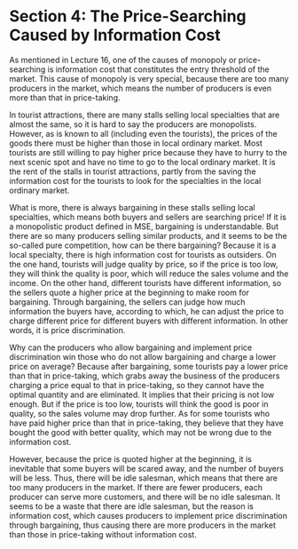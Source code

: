 # Section 4: The Price-Searching Caused by Information Cost

As mentioned in Lecture 16, one of the causes of monopoly or price-searching is information cost that constitutes the entry threshold of the market. This cause of monopoly is very special, because there are too many producers in the market, which means the number of producers is even more than that in price-taking.

In tourist attractions, there are many stalls selling local specialties that are almost the same, so it is hard to say the producers are monopolists. However, as is known to all (including even the tourists), the prices of the goods there must be higher than those in local ordinary market. Most tourists are still willing to pay higher price because they have to hurry to the next scenic spot and have no time to go to the local ordinary market. It is the rent of the stalls in tourist attractions, partly from the saving the information cost for the tourists to look for the specialties in the local ordinary market.

What is more, there is always bargaining in these stalls selling local specialties, which means both buyers and sellers are searching price! If it is a monopolistic product defined in MSE, bargaining is understandable. But there are so many producers selling similar products, and it seems to be the so-called pure competition, how can be there bargaining? Because it is a local specialty, there is high information cost for tourists as outsiders. On the one hand, tourists will judge quality by price, so if the price is too low, they will think the quality is poor, which will reduce the sales volume and the income. On the other hand, different tourists have different information, so the sellers quote a higher price at the beginning to make room for bargaining. Through bargaining, the sellers can judge how much information the buyers have, according to which, he can adjust the price to charge different price for different buyers with different information. In other words, it is price discrimination.

Why can the producers who allow bargaining and implement price discrimination win those who do not allow bargaining and charge a lower price on average? Because after bargaining, some tourists pay a lower price than that in price-taking, which grabs away the business of the producers charging a price equal to that in price-taking, so they cannot have the optimal quantity and are eliminated. It implies that their pricing is not low enough. But if the price is too low, tourists will think the good is poor in quality, so the sales volume may drop further. As for some tourists who have paid higher price than that in price-taking, they believe that they have bought the good with better quality, which may not be wrong due to the information cost.

However, because the price is quoted higher at the beginning, it is inevitable that some buyers will be scared away, and the number of buyers will be less. Thus, there will be idle salesman, which means that there are too many producers in the market. If there are fewer producers, each producer can serve more customers, and there will be no idle salesman. It seems to be a waste that there are idle salesman, but the reason is information cost, which causes producers to implement price discrimination through bargaining, thus causing there are more producers in the market than those in price-taking without information cost.
